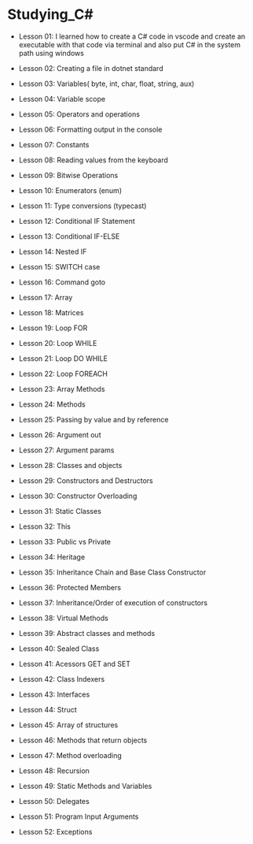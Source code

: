 


# Studying_C#
- Lesson 01: I learned how to create a C# code in vscode and create an executable with that code via terminal and also put C# in the system path using windows

- Lesson 02: Creating a file in dotnet standard

- Lesson 03: Variables( byte, int, char, float, string, aux)

- Lesson 04: Variable scope

- Lesson 05: Operators and operations

- Lesson 06: Formatting output in the console

- Lesson 07: Constants

- Lesson 08: Reading values ​​from the keyboard

- Lesson 09: Bitwise Operations

- Lesson 10: Enumerators (enum)

- Lesson 11: Type conversions (typecast)

- Lesson 12: Conditional IF Statement

- Lesson 13: Conditional IF-ELSE

- Lesson 14: Nested IF

- Lesson 15: SWITCH case

- Lesson 16: Command goto

- Lesson 17: Array

- Lesson 18: Matrices

- Lesson 19: Loop FOR

- Lesson 20: Loop WHILE

- Lesson 21: Loop DO WHILE

- Lesson 22: Loop FOREACH

- Lesson 23: Array Methods

- Lesson 24: Methods

- Lesson 25: Passing by value and by reference

- Lesson 26: Argument out

- Lesson 27: Argument params

- Lesson 28: Classes and objects

- Lesson 29: Constructors and Destructors 

- Lesson 30: Constructor Overloading

- Lesson 31: Static Classes

- Lesson 32: This

- Lesson 33: Public vs Private

- Lesson 34: Heritage

- Lesson 35: Inheritance Chain and Base Class Constructor

- Lesson 36: Protected Members

- Lesson 37: Inheritance/Order of execution of constructors

- Lesson 38: Virtual Methods

- Lesson 39: Abstract classes and methods

- Lesson 40: Sealed Class

- Lesson 41: Acessors GET and SET

- Lesson 42: Class Indexers

- Lesson 43: Interfaces

- Lesson 44: Struct

- Lesson 45: Array of structures

- Lesson 46: Methods that return objects

- Lesson 47: Method overloading

- Lesson 48: Recursion

- Lesson 49: Static Methods and Variables

- Lesson 50: Delegates

- Lesson 51: Program Input Arguments

- Lesson 52: Exceptions